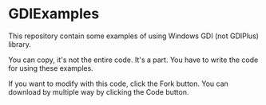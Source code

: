 # GDIExamples

This repository contain some examples of using Windows GDI (not GDIPlus) library.

You can copy, it's not the entire code. It's a part. You have to write the code for using these examples.

If you want to modify with this code, click the Fork button. You can download by multiple way by clicking the Code button.
